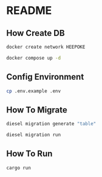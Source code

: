 # README

## How Create DB

```bash
docker create network HEEPOKE
```

```bash
docker compose up -d
```

## Config Environment

```bash
cp .env.example .env
```

## How To Migrate

```bash
diesel migration generate "table"
```

```bash
diesel migration run
```

## How To Run

```bash
cargo run
```
